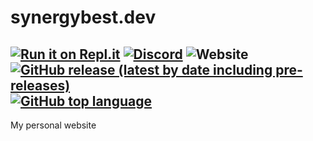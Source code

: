 # synergybest.dev
## [![Run it on Repl.it](https://repl.it/badge/github/SynergyDev/synergybest.dev)](https://repl.it/github/synergybest/synergybest.dev) [![Discord](https://img.shields.io/discord/759108372447887450?color=7289DA&label=Discord&logo=discord)](https://discord.gg/dCcBFwQStT) ![Website](https://img.shields.io/website?down_color=DC143C&down_message=down&label=synergybest.dev&up_color=32CD32&up_message=online&url=https%3A%2F%2Fsynergybest.dev)[![GitHub release (latest by date including pre-releases)](https://img.shields.io/github/v/release/synergybest/d-webhook-spam?include_prereleases&label=Version&logo=html5&logoColor=orange&color=orange)](https://github.com/synergybest/synergybest.dev/releases/latest) [![GitHub top language](https://img.shields.io/github/languages/top/synergybest/synergybest.dev?logo=html5&logoColor=orange&color=orange)](https://github.com/SynergyBest/synergybest.dev/search?l=html)

My personal website
